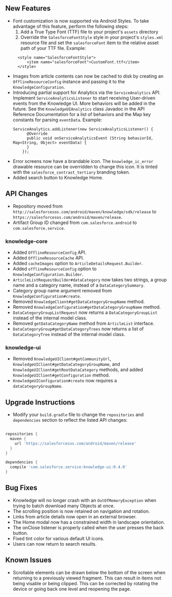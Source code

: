 ## New Features

- Font customization is now supported via Android Styles. To take advantage of
 this feature, perform the following steps:
  1. Add a True Type Font (TTF) file to your project's `assets` directory
  2. Override the `SalesforceFontStyle` style in your project's `styles.xml`
  resource file and set the `salesforceFont` item to the relative asset path of your TTF file. Example:
  ```
    <style name="SalesforceFontStyle">
        <item name="salesforceFont">CustomFont.ttf</item>
    </style>
  ```
- Images from article contents can now be cached to disk by creating an `OfflineResourceConfig` instance and passing it to the `KnowledgeConfiguration`.
- Introducing partial support for Analytics via the `ServiceAnalytics` API. Implement `ServiceAnalyticsListener` to start receiving User-driven events
from the Knowledge UI. More behaviors will be added in the future. See the `KnowledgeUIAnalytics` class Javadoc in the API Reference Documentation for a
list of behaviors and the Map key constants for parsing `eventData`. Example:
  ```
  ServiceAnalytics.addListener(new ServiceAnalyticsListener() {
        @Override
        public void onServiceAnalyticsEvent (String behaviorId, Map<String, Object> eventData) {
        }
      });
  ```
- Error screens now have a brandable icon. The `knowledge_ic_error` drawable resource can be overridden to change this icon. It is tinted with the `salesforce_contrast_tertiary` branding token.
- Added search button to Knowledge Home.

## API Changes

- Repository moved from `http://salesforcesos.com/android/maven/knowledge/sdk/release` to `https://salesforcesos.com/android/maven/release`.
- Artifact Group ID changed from `com.salesforce.android` to `com.salesforce.service`.

### knowledge-core

- Added `OfflineResourceConfig` API.
- Added `OfflineResourceCache` API.
- Added `cacheImages` option to `ArticleDetailsRequest.Builder`.
- Added `offlineResourceConfig` option to `KnowledgeConfiguration.Builder`.
- `ArticleListRequestBuilder#dataCategory` now takes two strings, a group name and a category name, instead of a `DataCategorySummary`.
- Category group name argument removed from `KnowledgeConfiguration#create`.
- Removed `KnowledgeClient#getDataCategoryGroupName` method.
- Removed `KnowledgeConfiguration#getDataCategoryGroupName` method.
- `DataCategoryGroupListRequest` now returns a `DataCategoryGroupList` instead of the internal model class.
- Removed `getDataCategoryName` method from `ArticleList` interface.
- `DataCategoryGroup#getDataCategoryTrees` now returns a list of `DataCategoryTree` instead of the internal model class.

### knowledge-ui

- Removed `KnowledgeUIClient#getCommunityUrl`, `KnowledgeUIClient#getDataCategoryGroupName`, and `KnowledgeUIClient#getRootDataCategory` methods, and added `KnowledgeUIClient#getConfiguration` method.
- `KnowledgeUIConfiguration#create` now requires a `dataCategoryGroupName`.

## Upgrade Instructions

- Modify your `build.gradle` file to change the `repositories` and `dependencies` section to reflect the listed API changes:

```groovy

repositories {
  maven {
    url 'https://salesforcesos.com/android/maven/release'
  }
}

dependencies {
  compile 'com.salesforce.service:knowledge-ui:0.4.0'
}

```

## Bug Fixes

- Knowledge will no longer crash with an `OutOfMemoryException` when trying to batch download many Objects at once.
- The scrolling position is now retained on navigation and rotation.
- Links from article details now open in an external browser.
- The Home modal now has a constrained width in landscape orientation.
- The onClose listener is properly called when the user presses the back button.
- Fixed tint color for various default UI icons.
- Users can now return to search results.

## Known Issues

- Scrollable elements can be drawn below the bottom of the screen when returning to a previously viewed fragment. This can result in items not being visable or being clipped.
This can be corrected by rotating the device or going back one level and reopening the page.
